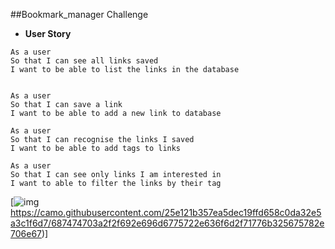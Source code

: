 ##Bookmark_manager Challenge

- **User Story**

```
As a user
So that I can see all links saved
I want to be able to list the links in the database


As a user
So that I can save a link
I want to be able to add a new link to database

As a user
So that I can recognise the links I saved
I want to be able to add tags to links

As a user
So that I can see only links I am interested in
I want to able to filter the links by their tag
```
[![img](http://url/to/img.png)https://camo.githubusercontent.com/25e121b357ea5dec19ffd658c0da32e5a3c1f6d7/687474703a2f2f692e696d6775722e636f6d2f71776b325675782e706e67)]
